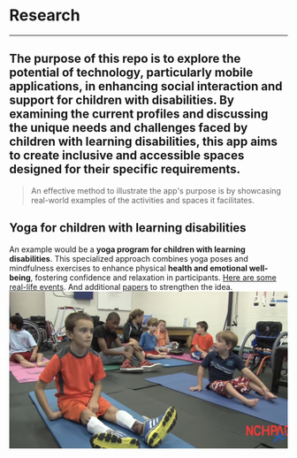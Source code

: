 # Research  
---
The purpose of this repo is to explore the potential of technology, particularly mobile applications, in enhancing social interaction and support for children with disabilities. By examining the current profiles and discussing the unique needs and challenges faced by children with learning disabilities, this app aims to create inclusive and accessible spaces designed for their specific requirements.
---
> An effective method to illustrate the app's purpose is by showcasing real-world examples of the activities and spaces it facilitates.

## Yoga for children with learning disabilities

An example would be a **yoga program for children with learning disabilities**. This specialized approach combines yoga poses and mindfulness exercises to enhance physical **health and emotional well-being**, fostering confidence and relaxation in participants. [Here are some real-life events](https://github.com/solution-sprint-cobra/research/tree/main/images/yoga). And additional [papers](https://www.ncbi.nlm.nih.gov/pmc/articles/PMC6165980/) to strengthen the idea.
![Yoga for children with disabled ](https://github.com/solution-sprint-cobra/research/blob/main/images/yoga/yoga2.jpg?raw=true)
